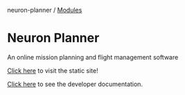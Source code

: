 neuron-planner / [Modules](modules.md)

# Neuron Planner
An online mission planning and flight management software

[Click here](https://vtol-neuron.github.io/neuron-planner/) to visit the static site!

[Click here](/docs/modules.md) to see the developer documentation.
